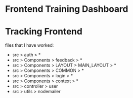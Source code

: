 # Frontend Training Dashboard

# Tracking Frontend

files that I have worked:

- src > auth > \*
- src > Components > feedback > \*
- src > Components > LAYOUT > MAIN_LAYOUT > \*
- src > Components > COMMON > \*
- src > Components > login > \*
- src > Components > context > \*
- src > controller > user
- src > utils > nodemailer
